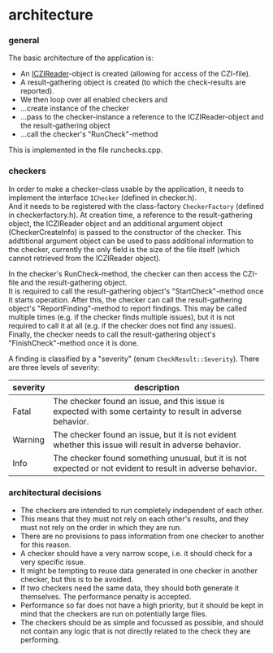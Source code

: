 # architecture

### general

The basic architecture of the application is:

* An [ICZIReader](https://zeiss.github.io/libczi/classlib_c_z_i_1_1_i_c_z_i_reader.html)-object is created (allowing for access of the CZI-file).
* A result-gathering object is created (to which the check-results are reported).
* We then loop over all enabled checkers and
* ...create instance of the checker
* ...pass to the checker-instance a reference to the ICZIReader-object and the result-gathering object
* ...call the checker's "RunCheck"-method

This is implemented in the file runchecks.cpp.

### checkers

In order to make a checker-class usable by the application, it needs to implement the interface `IChecker` (defined in checker.h).  
And it needs to be registered with the class-factory `CheckerFactory` (defined in checkerfactory.h).
At creation time, a reference to the result-gathering object, the ICZIReader object and an additional argument object (CheckerCreateInfo) is passed to the constructor of the checker.
This addtitional argument object can be used to pass additional information to the checker, currently the only field is the size of the file itself (which cannot retrieved from the ICZIReader object).

In the checker's RunCheck-method, the checker can then access the CZI-file and the result-gathering object.  
It is required to call the result-gathering object's "StartCheck"-method once it starts operation. After this, the checker can 
call the result-gathering object's "ReportFinding"-method to report findings. This may be called multiple times (e.g. if the checker finds multiple issues), but it is not required to call it at all (e.g. if the checker does not find any issues).  
Finally, the checker needs to call the result-gathering object's "FinishCheck"-method once it is done.

A finding is classified by a "severity" (enum `CheckResult::Severity`). There are three levels of severity:

| severity | description 
|--|--|
| Fatal | The checker found an issue, and this issue is expected with some certainty to result in adverse behavior. |
| Warning | The checker found an issue, but it is not evident whether this issue will result in adverse behavior. |
| Info | The checker found something unusual, but it is not expected or not evident to result in adverse behavior. |

### architectural decisions

* The checkers are intended to run completely independent of each other.
* This means that they must not rely on each other's results, and they must not rely on the order in which they are run.
* There are no provisions to pass information from one checker to another for this reason.
* A checker should have a very narrow scope, i.e. it should check for a very specific issue.
* It might be tempting to reuse data generated in one checker in another checker, but this is to be avoided. 
* If two checkers need the same data, they should both generate it themselves. The performance penalty is accepted.
* Performance so far does not have a high priority, but it should be kept in mind that the checkers are run on potentially large files.
* The checkers should be as simple and focussed as possible, and should not contain any logic that is not directly related to the check they are performing.

